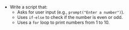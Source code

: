 - Write a script that:
    - Asks for user input (e.g., `prompt("Enter a number")`).
    - Uses `if-else` to check if the number is even or odd.
    - Uses a `for` loop to print numbers from 1 to 10.